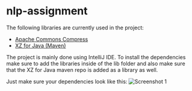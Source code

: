 # nlp-assignment

The following libraries are currently used in the project:
* [Apache Commons Compress](http://commons.apache.org/proper/commons-compress/index.html)
* [XZ for Java (Maven)](http://tukaani.org/xz/java.html)

The project is mainly done using IntelliJ IDE. To install the dependencies make sure to add the libraries inside of the lib folder and also make sure that the XZ for Java maven repo is added as a library as well.

Just make sure your dependencies look like this:
![Screenshot 1](http://i.imgur.com/o970GQ9.png)
